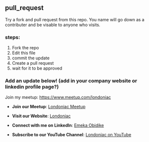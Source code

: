 ## pull_request
Try a fork and pull request from this repo. You name will go down as a contributer and be visable to anyone who visits.

### steps:
1) Fork the repo
2) Edit this file
3) commit the update
4) Create a pull request
5) wait for it to be approved

### Add an update below! (add in your company website or linkedin profile page?)

Join my meetup: https://www.meetup.com/londoniac

 - **Join our Meetup**: [Londoniac Meetup](https://www.meetup.com/londoniac)

- **Visit our Website**: [Londoniac](https://www.londoniac.co.uk)

- **Connect with me on LinkedIn**: [Emeka Obidike](https://www.linkedin.com/in/emeka-obidike-99167b20a/)

- **Subscribe to our YouTube Channel**: [Londoniac on YouTube](https://youtube.com/@LondonIAC)
